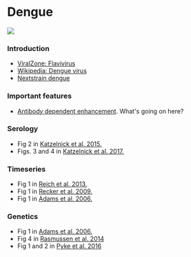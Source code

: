 # Dengue

![](dengue.png)

### Introduction

* [ViralZone: Flavivirus](http://viralzone.expasy.org/all_by_protein/24.html)
* [Wikipedia: Dengue virus](https://en.wikipedia.org/wiki/Dengue_virus)
* [Nextstrain dengue](https://nextstrain.org/dengue)

### Important features

* [Antibody dependent enhancement](https://en.wikipedia.org/wiki/Antibody-dependent_enhancement). What's going on here?

### Serology

* Fig 2 in [Katzelnick et al. 2015.](katzelnick-dengue-serology.pdf)
* Figs. 3 and 4 in [Katzelnick et al. 2017.](katzelnick-dengue-ADE.pdf)


### Timeseries

* Fig 1 in [Reich et al. 2013.](reich-dengue-timeseries.pdf)
* Fig 1 in [Recker et al. 2009.](recker-dengue-timeseries.pdf)
* Fig 1 in [Adams et al. 2006.](adams-dengue-genetics.pdf)

### Genetics

* Fig 1 in [Adams et al. 2006.](adams-dengue-genetics.pdf)
* Fig 4 in [Rasmussen et al. 2014](rasmussen-dengue-genetics.pdf)
* Fig 1 and 2 in [Pyke et al. 2016](pyke-dengue-genetics.pdf)
